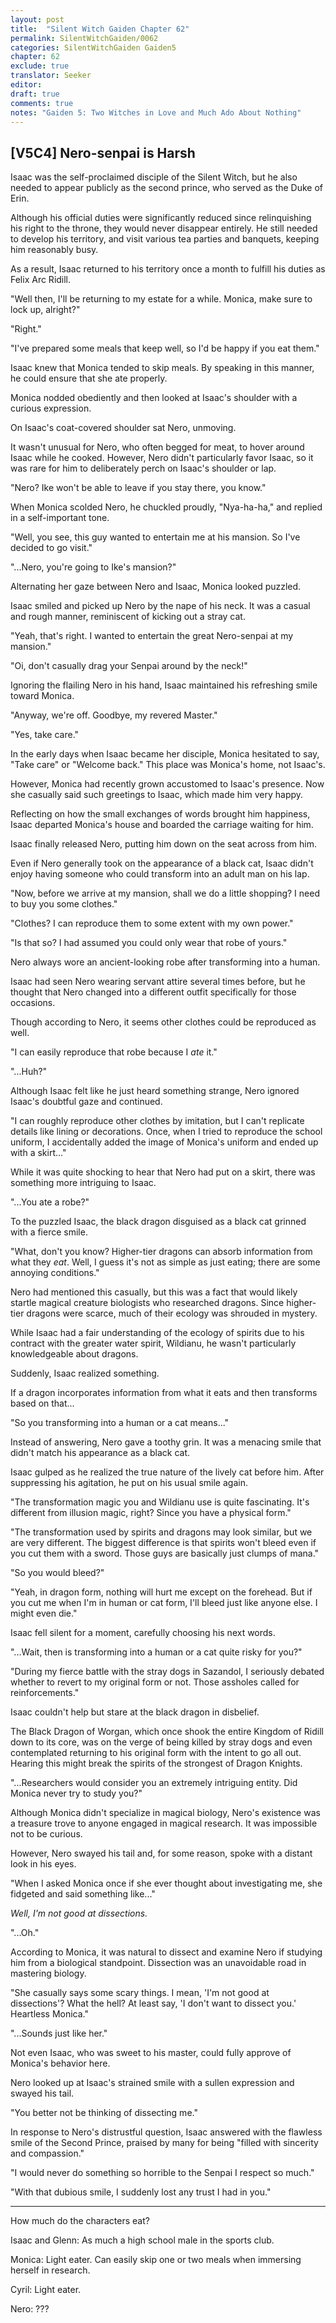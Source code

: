 ```yaml
---
layout: post
title:  "Silent Witch Gaiden Chapter 62"
permalink: SilentWitchGaiden/0062
categories: SilentWitchGaiden Gaiden5
chapter: 62
exclude: true
translator: Seeker
editor: 
draft: true
comments: true
notes: "Gaiden 5: Two Witches in Love and Much Ado About Nothing"
---
```

<h2>[V5C4] Nero-senpai is Harsh</h2>

Isaac was the self-proclaimed disciple of the Silent Witch, but he also needed to appear publicly as the second prince, who served as the Duke of Erin.

Although his official duties were significantly reduced since relinquishing his right to the throne, they would never disappear entirely. He still needed to develop his territory, and visit various tea parties and banquets, keeping him reasonably busy.

As a result, Isaac returned to his territory once a month to fulfill his duties as Felix Arc Ridill.

"Well then, I'll be returning to my estate for a while. Monica, make sure to lock up, alright?"

"Right."

"I've prepared some meals that keep well, so I'd be happy if you eat them."

Isaac knew that Monica tended to skip meals. By speaking in this manner, he could ensure that she ate properly.

Monica nodded obediently and then looked at Isaac's shoulder with a curious expression.

On Isaac's coat-covered shoulder sat Nero, unmoving.

It wasn't unusual for Nero, who often begged for meat, to hover around Isaac while he cooked. However, Nero didn't particularly favor Isaac, so it was rare for him to deliberately perch on Isaac's shoulder or lap.

"Nero? Ike won't be able to leave if you stay there, you know."

When Monica scolded Nero, he chuckled proudly, "Nya-ha-ha," and replied in a self-important tone.

"Well, you see, this guy wanted to entertain me at his mansion. So I've decided to go visit."

"...Nero, you're going to Ike's mansion?"

Alternating her gaze between Nero and Isaac, Monica looked puzzled.

Isaac smiled and picked up Nero by the nape of his neck. It was a casual and rough manner, reminiscent of kicking out a stray cat.

"Yeah, that's right. I wanted to entertain the great Nero-senpai at my mansion."

"Oi, don't casually drag your Senpai around by the neck!"

Ignoring the flailing Nero in his hand, Isaac maintained his refreshing smile toward Monica.

"Anyway, we're off. Goodbye, my revered Master."

"Yes, take care."

In the early days when Isaac became her disciple, Monica hesitated to say, "Take care" or "Welcome back." This place was Monica's home, not Isaac's.

However, Monica had recently grown accustomed to Isaac's presence. Now she casually said such greetings to Isaac, which made him very happy.

Reflecting on how the small exchanges of words brought him happiness, Isaac departed Monica's house and boarded the carriage waiting for him.

Isaac finally released Nero, putting him down on the seat across from him.

Even if Nero generally took on the appearance of a black cat, Isaac didn't enjoy having someone who could transform into an adult man on his lap.

"Now, before we arrive at my mansion, shall we do a little shopping? I need to buy you some clothes."

"Clothes? I can reproduce them to some extent with my own power."

"Is that so? I had assumed you could only wear that robe of yours."

Nero always wore an ancient-looking robe after transforming into a human.

Isaac had seen Nero wearing servant attire several times before, but he thought that Nero changed into a different outfit specifically for those occasions.

Though according to Nero, it seems other clothes could be reproduced as well.

"I can easily reproduce that robe because I *ate* it."

"...Huh?"

Although Isaac felt like he just heard something strange, Nero ignored Isaac's doubtful gaze and continued.

"I can roughly reproduce other clothes by imitation, but I can't replicate details like lining or decorations. Once, when I tried to reproduce the school uniform, I accidentally added the image of Monica's uniform and ended up with a skirt..."

While it was quite shocking to hear that Nero had put on a skirt, there was something more intriguing to Isaac.

"...You ate a robe?"

To the puzzled Isaac, the black dragon disguised as a black cat grinned with a fierce smile.

"What, don't you know? Higher-tier dragons can absorb information from what they *eat*. Well, I guess it's not as simple as just eating; there are some annoying conditions."

Nero had mentioned this casually, but this was a fact that would likely startle magical creature biologists who researched dragons. Since higher-tier dragons were scarce, much of their ecology was shrouded in mystery.

While Isaac had a fair understanding of the ecology of spirits due to his contract with the greater water spirit, Wildianu, he wasn't particularly knowledgeable about dragons.

Suddenly, Isaac realized something.

If a dragon incorporates information from what it eats and then transforms based on that...

"So you transforming into a human or a cat means..."

Instead of answering, Nero gave a toothy grin. It was a menacing smile that didn't match his appearance as a black cat.

Isaac gulped as he realized the true nature of the lively cat before him. After suppressing his agitation, he put on his usual smile again.

"The transformation magic you and Wildianu use is quite fascinating. It's different from illusion magic, right? Since you have a physical form."

"The transformation used by spirits and dragons may look similar, but we are very different. The biggest difference is that spirits won't bleed even if you cut them with a sword. Those guys are basically just clumps of mana."

"So you would bleed?"

"Yeah, in dragon form, nothing will hurt me except on the forehead. But if you cut me when I'm in human or cat form, I'll bleed just like anyone else. I might even die."

Isaac fell silent for a moment, carefully choosing his next words.

"...Wait, then is transforming into a human or a cat quite risky for you?"

"During my fierce battle with the stray dogs in Sazandol, I seriously debated whether to revert to my original form or not. Those assholes called for reinforcements."

Isaac couldn't help but stare at the black dragon in disbelief.

The Black Dragon of Worgan, which once shook the entire Kingdom of Ridill down to its core, was on the verge of being killed by stray dogs and even contemplated returning to his original form with the intent to go all out. Hearing this might break the spirits of the strongest of Dragon Knights.

"...Researchers would consider you an extremely intriguing entity. Did Monica never try to study you?"

Although Monica didn't specialize in magical biology, Nero's existence was a treasure trove to anyone engaged in magical research. It was impossible not to be curious.

However, Nero swayed his tail and, for some reason, spoke with a distant look in his eyes.

"When I asked Monica once if she ever thought about investigating me, she fidgeted and said something like..."

*Well, I'm not good at dissections.*

"...Oh."

According to Monica, it was natural to dissect and examine Nero if studying him from a biological standpoint. Dissection was an unavoidable road in mastering biology.

"She casually says some scary things. I mean, 'I'm not good at dissections'? What the hell? At least say, 'I don't want to dissect you.' Heartless Monica."

"...Sounds just like her."

Not even Isaac, who was sweet to his master, could fully approve of Monica's behavior here.

Nero looked up at Isaac's strained smile with a sullen expression and swayed his tail.

"You better not be thinking of dissecting me."

In response to Nero's distrustful question, Isaac answered with the flawless smile of the Second Prince, praised by many for being "filled with sincerity and compassion."

"I would never do something so horrible to the Senpai I respect so much."

"With that dubious smile, I suddenly lost any trust I had in you."

---

How much do the characters eat?

Isaac and Glenn: As much a high school male in the sports club.

Monica: Light eater. Can easily skip one or two meals when immersing herself in research.

Cyril: Light eater.

Nero: ???



